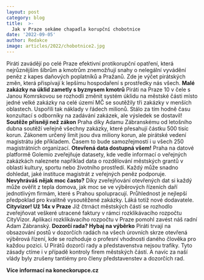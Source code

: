 ```yaml
---
layout: post
category: blog
title:  >-
  Jak v Praze sekáme chapadla korupční chobotnice
date: '2022-09-05'
author: Redakce
image: articles/2022/chobotnice2.jpg
---
```

Piráti zavádějí po celé Praze efektivní protikorupční opatření, která nejrůznějším šíbrům a kmotrům znemožňují snahy o nelegální vyvádění peněz z kapes daňových poplatníků a Pražanů. Zde je výčet pirátských změn, která přispívají k lepšímu hospodaření s prostředky nás všech.
**Malé zakázky na úklid zametly s byznysem kmotrů**
Piráti na Praze 10 v čele s Janou Komrskovou se rozhodli změnit systém úklidu na městské části místo jedné velké zakázky na celé území MČ se soutěžily tři zakázky v menších oblastech. Uspořili tak náklady v řádech milionů. Stálo za tím hodně času konzultací s odborníky na zadávání zakázek, ale výsledek se dostavil!
**Soutěže přísněji než zákon**
Praha díky Adamu Zábranskému od letošního dubna soutěží veřejně všechny zakázky, které přesahují částku 500 tisíc korun. Zákonem určený limit jsou dva miliony korun, ale pirátské vedení magistrátu jde příkladem. Časem to bude samozřejmostí i u všech 250 magistrátních organizací.
**Otevřená data dostupná všem!**
Praha na datové platformě Golemio zveřejňuje datasety, kde vedle informací o veřejných zakázkách naleznete například data o rozdělování městských grantů v oblasti kultury, sportu nebo životního
prostředí. Každý může snadno dohledat, jaké instituce magistrát z veřejných peněz podporuje.
**Nevyhráváš nějak moc často?**
Díky zveřejňování otevřených dat si každý může ověřit z tepla domova, jak moc se ve výběrových řízeních daří jednotlivým firmám, které s Prahou spolupracují. Průhlednost je nejlepší předpoklad pro kvalitně vysoutěžené zakázky. Láká totiž nové dodavatele.
**Cityvizor! Už 14x v Praze**
Již čtrnáct městských částí se rozhodlo zveřejňovat veškeré utracené faktury v rámci rozklikávacího rozpočtu CityVizor. Aplikaci rozklikávacího rozpočtu v Praze pomohl zavést náš radní Adam Zábranský.
**Dozorčí rada? Hybaj na výběrko**
Piráti trvají na obsazování postů v dozorčích radách na všech úrovních skrze otevřená výběrová řízení, kde se rozhoduje o profesní vhodnosti daného člověka pro každou pozici. U Pirátů dozorčí
rady a představenstva nejsou trafiky. Tyto zásady ctíme i v případě kontroly firem městských částí. A navíc za naší vlády byly zrušeny tantiémy pro členy představenstev a dozorčích rad.

**Více informací na koneckorupce.cz** 